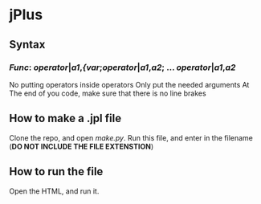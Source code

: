 # jPlus
## Syntax
### *Func*: *operator*|*a1*,***{var***;*operator*|*a1*,*a2*; ... *operator*|*a1*,*a2*
No putting operators inside operators
Only put the needed arguments 
At The end of you code, make sure that there is no line brakes

## How to make a .jpl file
Clone the repo, and open *make.py*. Run this file, and enter in the filename (**DO NOT INCLUDE THE FILE EXTENSTION**)

## How to run the file
Open the HTML, and run it.
